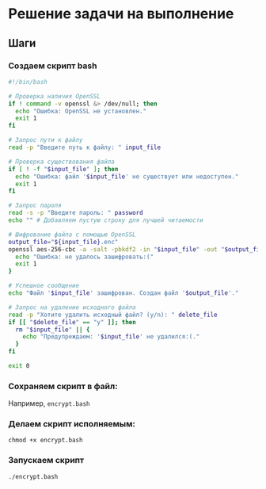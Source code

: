 # Решение задачи на выполнение
## Шаги
### Создаем скрипт bash

```bash
#!/bin/bash

# Проверка наличия OpenSSL
if ! command -v openssl &> /dev/null; then
  echo "Ошибка: OpenSSL не установлен."
  exit 1
fi

# Запрос пути к файлу
read -p "Введите путь к файлу: " input_file

# Проверка существования файла
if [ ! -f "$input_file" ]; then
  echo "Ошибка: файл '$input_file' не существует или недоступен."
  exit 1
fi

# Запрос пароля
read -s -p "Введите пароль: " password
echo "" # Добавляем пустую строку для лучшей читаемости

# Шифрование файла с помощью OpenSSL
output_file="${input_file}.enc"
openssl aes-256-cbc -a -salt -pbkdf2 -in "$input_file" -out "$output_file" -pass pass:"$password" || {
  echo "Ошибка: не удалось зашифровать:("
  exit 1
}

# Успешное сообщение
echo "Файл '$input_file' зашифрован. Создан файл '$output_file'."

# Запрос на удаление исходного файла
read -p "Хотите удалить исходный файл? (y/n): " delete_file
if [[ "$delete_file" == "y" ]]; then
  rm "$input_file" || {
    echo "Предупреждаем: '$input_file' не удалился:(."
  }
fi

exit 0
```

### Сохраняем скрипт в файл: 
Например, `encrypt.bash`

### Делаем скрипт исполняемым: 
`chmod +x encrypt.bash`

### Запускаем скрипт
`./encrypt.bash`

